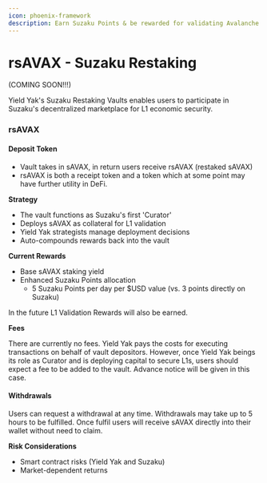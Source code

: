 ```yaml
---
icon: phoenix-framework
description: Earn Suzaku Points & be rewarded for validating Avalanche L1s
---
```


# rsAVAX - Suzaku Restaking

(COMING SOON!!!)

Yield Yak's Suzaku Restaking Vaults enables users to participate in Suzaku's decentralized marketplace for L1 economic security.

### rsAVAX&#x20;

#### Deposit Token

* Vault takes in sAVAX,  in return users receive rsAVAX (restaked sAVAX)
* rsAVAX is both a receipt token and a token which at some point may have further utility in DeFi.&#x20;

**Strategy**

* The vault functions as Suzaku's first 'Curator'
* Deploys sAVAX as collateral for L1 validation
* Yield Yak strategists manage deployment decisions
* Auto-compounds rewards back into the vault

**Current Rewards**

* Base sAVAX staking yield
* Enhanced Suzaku Points allocation
  * 5 Suzaku Points per day per $USD value (vs. 3 points directly on Suzaku)

In the future L1 Validation Rewards will also be earned.&#x20;

**Fees**

There are currently no fees.  Yield Yak pays the costs for executing transactions on behalf of vault depositors.  However, once Yield Yak beings its role as Curator and is deploying capital to secure L1s, users should expect a fee to be added to the vault.  Advance notice will be given in this case.&#x20;

#### Withdrawals

Users can request a withdrawal at any time.  Withdrawals may take up to 5 hours to be fulfilled.  Once fulfil users will receive sAVAX directly into their wallet without need to claim.&#x20;

**Risk Considerations**

* Smart contract risks (Yield Yak and Suzaku)
* Market-dependent returns
